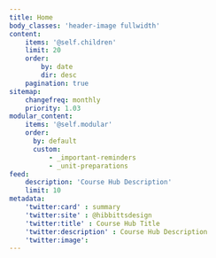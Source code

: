 ```yaml
---
title: Home
body_classes: 'header-image fullwidth'
content:
    items: '@self.children'
    limit: 20
    order:
        by: date
        dir: desc
    pagination: true
sitemap:
    changefreq: monthly
    priority: 1.03
modular_content:
    items: '@self.modular'
    order:
      by: default
      custom:
          - _important-reminders
          - _unit-preparations
feed:
    description: 'Course Hub Description'
    limit: 10
metadata:
    'twitter:card' : summary
    'twitter:site' : @hibbittsdesign
    'twitter:title' : Course Hub Title
    'twitter:description' : Course Hub Description
    'twitter:image':
---
```

